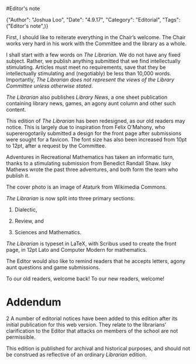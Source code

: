 #Editor's note

{"Author": "Joshua Loo", "Date": "4.9.17", "Category": "Editorial", "Tags": ("Editor's note",)}

First, I should like to reiterate everything in the Chair’s welcome. The
Chair works very hard in his work with the Committee and the library as
a whole.

I shall start with a few words on *The Librarian*. We do not have any
fixed subject. Rather, we publish anything submitted that we find
intellectually stimulating. Articles must meet no requirements, save
that they be intellectually stimulating and (negotiably) be less than
10,000 words. Importantly, *The Librarian* *does not represent the views
of the Library Committee unless otherwise stated*.

*The Librarian* also publishes *Library News*, a one sheet publication
containing library news, games, an agony aunt column and other such
content.

This edition of *The Librarian* has been redesigned, as our old readers
may notice. This is largely due to inspiration from Felix O’Mahony, who
supererogotarily submitted a design for the front page after submissions
were sought for a favicon. The font size has also been increased from
10pt to 12pt, after a request by the Committee.

Adventures in Recreational Mathematics has taken an informatic turn,
thanks to a stimulating submission from Benedict Randall Shaw. Isky
Mathews wrote the past three adventures, and both form the team who
publish it.

The cover photo is an image of Ataturk from Wikimedia Commons.

*The Librarian* is now split into three primary sections:

1.  Dialectic,

2.  Review, and

3.  Sciences and Mathematics.

*The Librarian* is typeset in LaTeX, with Scribus used to create the
front page, in 12pt Lato and Computer Modern for mathematics.

The Editor would also like to remind readers that he accepts letters,
agony aunt questions and game submissions.

To our old readers, welcome back! To our new readers, welcome!

Addendum
========

<span>2</span> A number of editorial notices have been added to this
edition after its initial publication for this web version. They relate
to the librarians’ clarification to the Editor that attacks on members
of the school are not permissible.

This edition is published for archival and historical purposes, and
should not be construed as reflective of an ordinary *Librarian*
edition.
